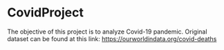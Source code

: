 # CovidProject

The objective of this project is to analyze Covid-19 pandemic. 
Original dataset can be found at this link: https://ourworldindata.org/covid-deaths


